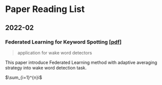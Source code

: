 # Paper Reading List

## 2022-02

### Federated Learning for Keyword Spotting [[pdf](https://arxiv.org/pdf/1810.05512.pdf)]

> application for wake word detectors

This paper introduce Federated Learning method with adaptive averaging strategy into wake word detection task.

$\sum_{i=1}^{n}i$


